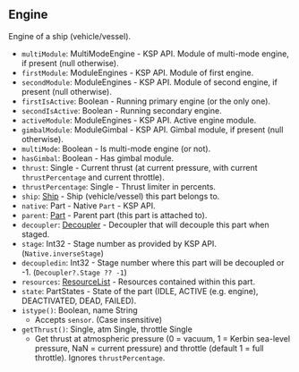 ## Engine

Engine of a ship (vehicle/vessel).

- `multiModule`: MultiModeEngine - KSP API. Module of multi-mode engine, if present (null otherwise).
- `firstModule`: ModuleEngines - KSP API. Module of first engine.
- `secondModule`: ModuleEngines - KSP API. Module of second engine, if present (null otherwise).
- `firstIsActive`: Boolean - Running primary engine (or the only one).
- `secondIsActive`: Boolean - Running secondary engine.
- `activeModule`: ModuleEngines - KSP API. Active engine module.
- `gimbalModule`: ModuleGimbal - KSP API. Gimbal module, if present (null otherwise).
- `multiMode`: Boolean - Is multi-mode engine (or not).
- `hasGimbal`: Boolean - Has gimbal module.
- `thrust`: Single - Current thrust (at current pressure, with current `thrustPercentage` and current throttle).
- `thrustPercentage`: Single - Thrust limiter in percents.
- `ship`: [Ship](../API/Ship.md) - Ship (vehicle/vessel) this part belongs to.
- `native`: Part - Native `Part` - KSP API.
- `parent`: [Part](PartBase.md) - Parent part (this part is attached to).
- `decoupler`: [Decoupler](Decoupler.md) - Decoupler that will decouple this part when staged.
- `stage`: Int32 - Stage number as provided by KSP API. (`Native.inverseStage`)
- `decoupledin`: Int32 - Stage number where this part will be decoupled or -1. (`Decoupler?.Stage ?? -1`)
- `resources`: [ResourceList](ResourceList.md) - Resources contained within this part.
- `state`: PartStates - State of the part (IDLE, ACTIVE (e.g. engine), DEACTIVATED, DEAD, FAILED).
- `istype()`: Boolean, name String
  - Accepts `sensor`. (Case insensitive)
- `getThrust()`: Single, atm Single, throttle Single
  - Get thrust at atmospheric pressure (0 = vacuum, 1 = Kerbin sea-level pressure, NaN = current pressure) and throttle (default 1 = full throttle). Ignores `thrustPercentage`.
